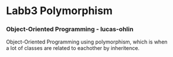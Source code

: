# Labb3 Polymorphism
### Object-Oriented Programming - lucas-ohlin
Object-Oriented Programming using polymorphism, which is when\
a lot of classes are related to eachother by inheritence.
